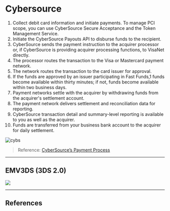 Cybersource
===========


1. Collect debit card information and initiate payments. To manage PCI scope, you can use CyberSource Secure Acceptance and the Token Management Service.
2. Initiate the CyberSource Payouts API to disburse funds to the recipient.
3. CyberSource sends the payment instruction to the acquirer processor or, if CyberSource is providing acquirer processing functions, to VisaNet directly.
4. The processor routes the transaction to the Visa or Mastercard payment network.
5. The network routes the transaction to the card issuer for approval.
6. If the funds are approved by an issuer participating in Fast Funds,1 funds become available within thirty minutes; if not, funds become available within two business days.
7. Payment networks settle with the acquirer by withdrawing funds from the acquirer's settlement account.
9. The payment network delivers settlement and reconciliation data for reporting.
9. CyberSource transaction detail and summary-level reporting is available to you as well as the acquirer.
10. Funds are transferred from your business bank account to the acquirer for daily settlement.

![cybs](https://developer.cybersource.com/content/dam/new-documentation/transitional/en/dita-payouts/PayoutsTransactionFlow.jpg/_jcr_content/renditions/cq5dam.web.1280.1280.jpeg)

> Reference: [CyberSource’s Payment Process](https://developer.cybersource.com/docs/cybs/en-us/payouts/developer/all/rest/payouts/HowItWorks.html)

---

## EMV3DS (3DS 2.0)

![](http://www.plantuml.com/plantuml/proxy?src=https://raw.githubusercontent.com/yidas/web-service-architectures/master/payment/cybersource/payer-authentication-emv3ds.plantuml)


---

## References

